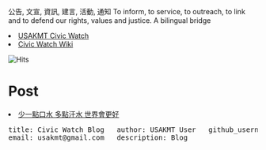 公告, 文宣, 資訊, 建言, 活動, 通知 To inform, to service, to outreach, to link and to defend our rights, values and justice. 
A bilingual bridge

<li><a href="http://classic-blog.udn.com/usakmt" > USAKMT Civic Watch </a></li>
<li><a href="https://github.com/uskmt/Civic-Watch/wiki"> Civic Watch Wiki </a></li>



![Hits](https://github.com/brentvollebregt/hit-counter)

# Post
<li><a href="http://city.udn.com/62934/6925860"> 少一點口水 多點汗水 世界會更好 </a></li>

<p></p>
<script type="text/javascript" src="//counter.websiteout.net/js/13/10/0/0"></script>
<pre>
title: Civic Watch Blog   author: USAKMT User   github_username: USKMT   
email: usakmt@gmail.com   description: Blog  
</pre>

